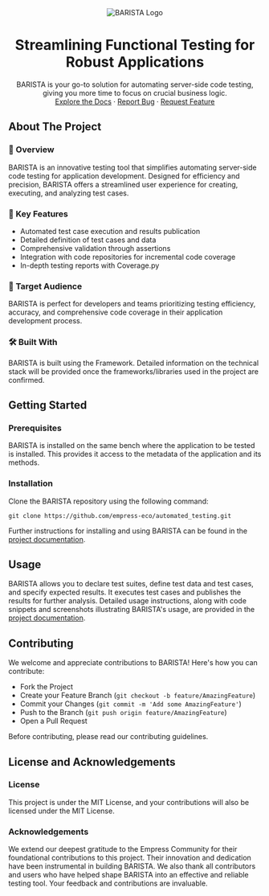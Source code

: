 <div align="center">
<img src="https://grow.empress.eco/uploads/default/original/2X/1/1f1e1044d3864269d2a613577edb9763890422ab.png" alt="BARISTA Logo">
<h1 align="center">Streamlining Functional Testing for Robust Applications</h1>
<p align="center">
BARISTA is your go-to solution for automating server-side code testing, giving you more time to focus on crucial business logic.
<br />
<a href="https://empress.eco/">Explore the Docs</a>
·
<a href="https://github.com/empress-eco/automated_testing/issues">Report Bug</a>
·
<a href="https://github.com/empress-eco/automated_testing/issues">Request Feature</a>
</p>
</div>

## About The Project

### 📖 Overview
BARISTA is an innovative testing tool that simplifies automating server-side code testing for application development. Designed for efficiency and precision, BARISTA offers a streamlined user experience for creating, executing, and analyzing test cases.

### 🌟 Key Features
- Automated test case execution and results publication
- Detailed definition of test cases and data
- Comprehensive validation through assertions
- Integration with code repositories for incremental code coverage
- In-depth testing reports with Coverage.py

### 🎯 Target Audience
BARISTA is perfect for developers and teams prioritizing testing efficiency, accuracy, and comprehensive code coverage in their application development process.

### 🛠 Built With
BARISTA is built using the Framework. Detailed information on the technical stack will be provided once the frameworks/libraries used in the project are confirmed.

## Getting Started

### Prerequisites
BARISTA is installed on the same bench where the application to be tested is installed. This provides it access to the metadata of the application and its methods.

### Installation
Clone the BARISTA repository using the following command:
```
git clone https://github.com/empress-eco/automated_testing.git
```
Further instructions for installing and using BARISTA can be found in the [project documentation](https://empress.eco/).

## Usage
BARISTA allows you to declare test suites, define test data and test cases, and specify expected results. It executes test cases and publishes the results for further analysis. Detailed usage instructions, along with code snippets and screenshots illustrating BARISTA's usage, are provided in the [project documentation](https://empress.eco/).

## Contributing
We welcome and appreciate contributions to BARISTA! Here's how you can contribute:

- Fork the Project
- Create your Feature Branch (`git checkout -b feature/AmazingFeature`)
- Commit your Changes (`git commit -m 'Add some AmazingFeature'`)
- Push to the Branch (`git push origin feature/AmazingFeature`)
- Open a Pull Request

Before contributing, please read our contributing guidelines.

## License and Acknowledgements

### License
This project is under the MIT License, and your contributions will also be licensed under the MIT License.

### Acknowledgements
We extend our deepest gratitude to the Empress Community for their foundational contributions to this project. Their innovation and dedication have been instrumental in building BARISTA. We also thank all contributors and users who have helped shape BARISTA into an effective and reliable testing tool. Your feedback and contributions are invaluable.
